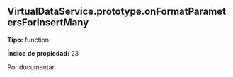 ## VirtualDataService.prototype.onFormatParametersForInsertMany

**Tipo:** function

**Índice de propiedad:** 23

Por documentar.



